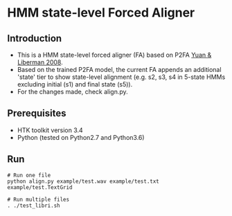 # HMM state-level Forced Aligner 

## Introduction
- This is a HMM state-level forced aligner (FA) based on P2FA [Yuan & Liberman 2008](http://www.ling.upenn.edu/~jiahong/publications/c09.pdf).
- Based on the trained P2FA model, the current FA appends an additional 'state' tier to show state-level alignment (e.g. s2, s3, s4 in 5-state HMMs excluding initial (s1) and final state (s5)).
- For the changes made, check align.py.

## Prerequisites
- HTK toolkit version 3.4
- Python (tested on Python2.7 and Python3.6)

## Run
```shell
# Run one file
python align.py example/test.wav example/test.txt example/test.TextGrid

# Run multiple files
. ./test_libri.sh
```